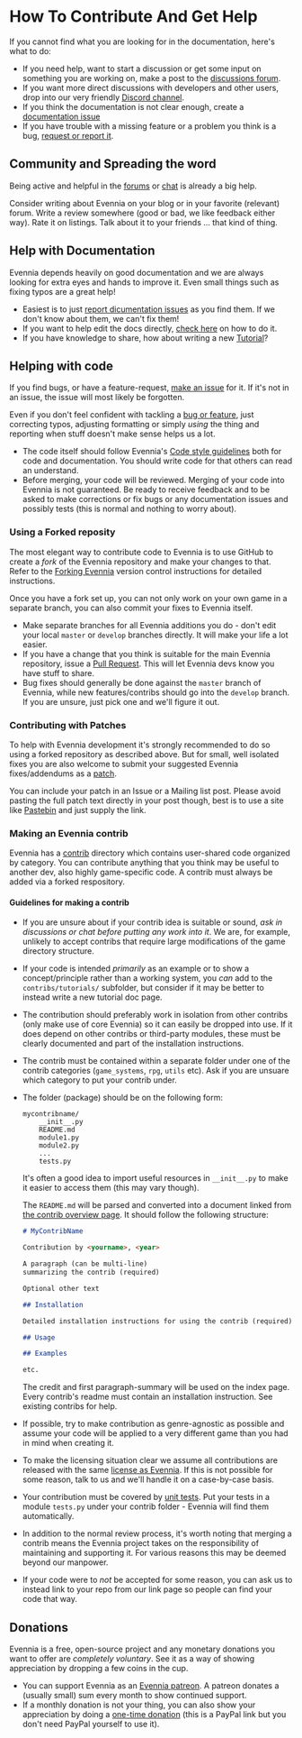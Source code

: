 # How To Contribute And Get Help

If you cannot find what you are looking for in the documentation, here's what to do:

- If you need help, want to start a discussion or get some input on something
  you are working on, make a post to the [discussions forum][forum].
- If you want more direct discussions with developers and other users, drop
  into our very friendly [Discord channel][chat].
- If you think the documentation is not clear enough, create a [documentation issue][issues]
- If you have trouble with a missing feature or a problem you think is a bug,
  [request or report it][issues].

## Community and Spreading the word

Being active and helpful in the [forums][forum] or [chat][chat] is already a big
help.

Consider writing about Evennia on your blog or in your favorite (relevant)
forum. Write a review somewhere (good or bad, we like feedback either way). Rate
it on listings. Talk about it to your friends ... that kind of thing.

## Help with Documentation

Evennia depends heavily on good documentation and we are always looking for
extra eyes and hands to improve it. Even small things such as fixing typos are a
great help!

- Easiest is to just [report dicumentation issues][issues] as you find them. If
  we don't know about them, we can't fix them!
- If you want to help edit the docs directly, [check here](./Contributing-Docs.md)
  on how to do it.
- If you have knowledge to share, how about writing a new [Tutorial](Howto/Howto-Overview.md)?

## Helping with code

If you find bugs, or have a feature-request, [make an issue][issues] for it. If
it's not in an issue, the issue will most likely be forgotten.

Even if you don't feel confident with tackling a [bug or feature][issues], just
correcting typos, adjusting formatting or simply *using* the thing and reporting
when stuff doesn't make sense helps us a lot.

- The code itself should follow Evennia's [Code style guidelines][codestyle] both
  for code and documentation. You should write code for that others can read an understand.
- Before merging, your code will be reviewed. Merging of your code into Evennia
  is not guaranteed. Be ready to receive feedback and to be asked to make
  corrections or fix bugs or any documentation issues and possibly tests (this
  is normal and nothing to worry about).

### Using a Forked reposity

The most elegant way to contribute code to Evennia is to use GitHub to create a
*fork* of the Evennia repository and make your changes to that. Refer to the
[Forking Evennia](Coding/Version-Control.md#forking-evennia) version control instructions
for detailed instructions.

Once you have a fork set up, you can not only work on your own game in a
separate branch, you can also commit your fixes to Evennia itself.

- Make separate branches for all Evennia additions you do - don't edit your
  local `master` or `develop` branches directly. It will make your life a lot
  easier.
- If you have a change that you think is suitable for the main Evennia
  repository, issue a [Pull Request][pullrequest]. This will let Evennia
  devs know you have stuff to share.
- Bug fixes should generally be done against the `master` branch of Evennia,
  while new features/contribs should go into the `develop` branch. If you are
  unsure, just pick one and we'll figure it out.

### Contributing with Patches

To help with Evennia development it's strongly recommended to do so using a
forked repository as described above. But for small, well isolated fixes you are
also welcome to submit your suggested Evennia fixes/addendums as a
[patch][patch].

You can include your patch in an Issue or a Mailing list post. Please avoid
pasting the full patch text directly in your post though, best is to use a site
like [Pastebin](https://pastebin.com/) and just supply the link.

### Making an Evennia contrib

Evennia has a [contrib](Contribs/Contrib-Overview.md) directory which contains
user-shared code organized by category. You can contribute anything that you
think may be useful to another dev, also highly game-specific code. A contrib
must always be added via a forked respository.

#### Guidelines for making a contrib

- If you are unsure about if your contrib idea is suitable or sound, *ask in
  discussions or chat before putting any work into it*. We are, for example,
  unlikely to accept contribs that require large modifications of the game
  directory structure.
- If your code is intended *primarily* as an example or to show a
  concept/principle rather than a working system, you _can_ add to the
  `contribs/tutorials/` subfolder, but consider if it may be better to instead
  write a new tutorial doc page.
- The contribution should preferably work in isolation from other contribs (only
  make use of core Evennia) so it can easily be dropped into use. If it does
  depend on other contribs or third-party modules, these must be clearly
  documented and part of the installation instructions.
- The contrib must be contained within a separate folder under one of the
  contrib categories (`game_systems`, `rpg`, `utils` etc). Ask if you are
  unsuare which category to put your contrib under.
- The folder (package) should be on the following form:

    ```
    mycontribname/
        __init__.py
        README.md
        module1.py
        module2.py
        ...
        tests.py
    ```

    It's often a good idea to import useful resources in `__init__.py` to make
    it easier to access them (this may vary though).

    The `README.md` will be parsed and converted into a document linked from
    [the contrib overview page](Contribs/Contrib-Overview.md). It should follow
    the following structure:

    ```markdown
    # MyContribName

    Contribution by <yourname>, <year>

    A paragraph (can be multi-line)
    summarizing the contrib (required)

    Optional other text

    ## Installation

    Detailed installation instructions for using the contrib (required)

    ## Usage

    ## Examples

    etc.

    ```

    The credit and first paragraph-summary will be used on the index page. Every
    contrib's readme must contain an installation instruction. See existing contribs
    for help.

- If possible, try to make contribution as genre-agnostic as possible and assume
  your code will be applied to a very different game than you had in mind when creating it.
- To make the licensing situation clear we assume all contributions are released
  with the same [license as Evennia](./Licensing.md). If this is not possible
for some reason, talk to us and we'll handle it on a case-by-case basis.
- Your contribution must be covered by [unit tests](Coding/Unit-Testing.md). Put
  your tests in a module `tests.py` under your contrib folder - Evennia will
  find them automatically.
- In addition to the normal review process, it's worth noting that merging a
  contrib means the Evennia project takes on the responsibility of maintaining
  and supporting it. For various reasons this may be deemed beyond our manpower.
- If your code were to *not* be accepted for some reason, you can ask us to
  instead link to your repo from our link page so people can find your code that
  way.

## Donations

Evennia is a free, open-source project and any monetary donations you want to
offer are _completely voluntary_. See it as a way of showing appreciation by
dropping a few coins in the cup.

- You can support Evennia as an [Evennia patreon][patron]. A patreon donates a
  (usually small) sum every month to show continued support.
- If a monthly donation is not your thing, you can also show your appreciation
  by doing a [one-time donation][donate] (this is a PayPal link but you don't need
  PayPal yourself to use it).


[patron]: https://www.patreon.com/griatch
[donate]: https://www.paypal.com/donate?token=zbU72YdRqPgsbpTw3M_4vR-5QJ7XvUhL9W6JlnPJw70M9LOqY1xD7xKGx0V1jLFSthY3xAztQpSsqW9n
[forking]: Coding/Version-Control#forking-evennia
[pullrequest]: https://github.com/evennia/evennia/pulls
[issues]: https://github.com/evennia/evennia/issues
[patch]: https://secure.wikimedia.org/wikipedia/en/wiki/Patch_%28computing%29
[codestyle]: https://github.com/evennia/evennia/blob/master/CODING_STYLE.md

[forum]:https://github.com/evennia/evennia/discussions
[issues]:https://github.com/evennia/evennia/issues/choose
[chat]: https://discord.com/invite/AJJpcRUhtF
[paypal]: https://www.paypal.com/se/cgi-bin/webscr?cmd=_flow&SESSION=Z-VlOvfGjYq2qvCDOUGpb6C8Due7skT0qOklQEy5EbaD1f0eyEQaYlmCc8O&dispatch=5885d80a13c0db1f8e263663d3faee8d64ad11bbf4d2a5a1a0d303a50933f9b2
[patreon]: https://www.patreon.com/griatch
[issues-bounties]:https://github.com/evennia/evennia/labels/bounty
[bountysource]: https://www.bountysource.com/teams/evennia
